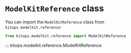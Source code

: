 # `ModelKitReference` class

You can import the `ModelKitReference` class from `kitops.modelkit.reference`:

```python
from kitops.modelkit.reference import ModelKitReference
```

::: kitops.modelkit.reference.ModelKitReference